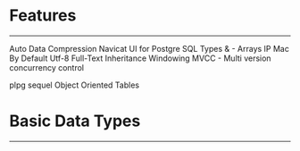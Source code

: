 # Features
--------------------------------
Auto Data Compression
Navicat UI for Postgre SQL
Types &  - Arrays IP Mac
By Default Utf-8
Full-Text
Inheritance
Windowing
MVCC - Multi version concurrency control

plpg sequel
Object Oriented Tables

# Basic Data Types
---------------------------------
